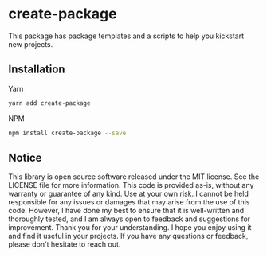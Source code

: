 <!-- infuser start title -->  
# create-package  
<!-- infuser end title -->
<!-- infuser start description -->  
This package has package templates and a scripts to help you kickstart new projects.  
<!-- infuser end description -->

<!-- infuser start installation -->  
## Installation  
Yarn  
```bash  
yarn add create-package  
```  
NPM  
```bash  
npm install create-package --save  
```  
<!-- infuser end installation -->

<!-- infuser start usage -->
<!-- infuser end usage -->

<!-- infuser start development -->
<!-- infuser end development -->

<!-- infuser start footer -->  
## Notice  
This library is open source software released under the MIT license. See the LICENSE file for more information. This code is provided as-is, without any warranty or guarantee of any kind. Use at your own risk. I cannot be held responsible for any issues or damages that may arise from the use of this code. However, I have done my best to ensure that it is well-written and thoroughly tested, and I am always open to feedback and suggestions for improvement. Thank you for your understanding. I hope you enjoy using it and find it useful in your projects. If you have any questions or feedback, please don't hesitate to reach out.  
<!-- infuser end footer -->
